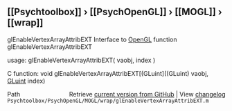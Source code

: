## [[Psychtoolbox]] &#8250; [[PsychOpenGL]] &#8250; [[MOGL]] &#8250; [[wrap]]

glEnableVertexArrayAttribEXT  Interface to [OpenGL](OpenGL) function glEnableVertexArrayAttribEXT  
  
usage:  glEnableVertexArrayAttribEXT( vaobj, index )  
  
C function:  void glEnableVertexArrayAttribEXT[(GLuint]((GLuint) vaobj, [GLuint](GLuint) index)  




<div class="code_header" style="text-align:right;">
  <span style="float:left;">Path&nbsp;&nbsp;</span> <span class="counter">Retrieve <a href=
  "https://raw.github.com/Psychtoolbox-3/Psychtoolbox-3/beta/Psychtoolbox/PsychOpenGL/MOGL/wrap/glEnableVertexArrayAttribEXT.m">current version from GitHub</a> | View <a href=
  "https://github.com/Psychtoolbox-3/Psychtoolbox-3/commits/beta/Psychtoolbox/PsychOpenGL/MOGL/wrap/glEnableVertexArrayAttribEXT.m">changelog</a></span>
</div>
<div class="code">
  <code>Psychtoolbox/PsychOpenGL/MOGL/wrap/glEnableVertexArrayAttribEXT.m</code>
</div>

